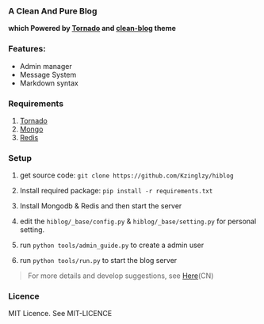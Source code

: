 ### A Clean And Pure Blog

**which Powered by [Tornado][1] and [clean-blog][2] theme**


### Features:

* Admin manager
* Message System
* Markdown syntax

### Requirements
>
1. [Tornado][1]
2. [Mongo][3]
3. [Redis][4]

### Setup

1. get source code: `git clone https://github.com/Kzinglzy/hiblog`

2. Install required package: `pip install -r requirements.txt`

3. Install Mongodb & Redis and then start the server

4. edit the `hiblog/_base/config.py` & `hiblog/_base/setting.py` for personal
setting.

5. run `python tools/admin_guide.py` to create a admin user

6. run `python tools/run.py` to start the blog server

> For more details and develop suggestions, see [Here][5](CN)

### Licence

MIT Licence. See MIT-LICENCE


[1]: http://www.tornadoweb.org/
[2]: https://github.com/ironsummitmedia/startbootstrap-clean-blog/
[3]: https://www.mongodb.org
[4]: https://redis.io
[5]: http://kzing.net/blog/关于这个blog
